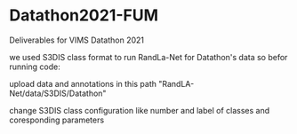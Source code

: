 # Datathon2021-FUM 
Deliverables for VIMS Datathon 2021

we used S3DIS class format to run RandLa-Net for Datathon's data so befor running code: 

upload data and annotations in this path "RandLA-Net/data/S3DIS/Datathon" 

change S3DIS class configuration like number and label of classes and coresponding parameters 
